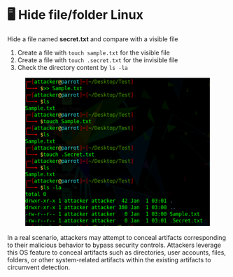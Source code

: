 # 🖥️ Hide file/folder Linux

Hide a file named **secret.txt** and compare with a visible file

1. Create a file with `touch sample.txt` for the visible file
2. Create a file with `touch .secret.txt` for the invisible file
3. Check the directory content by `ls -la`&#x20;

<figure><img src="../../.gitbook/assets/image.png" alt=""><figcaption></figcaption></figure>

In a real scenario, attackers may attempt to conceal artifacts corresponding to their malicious behavior to bypass security controls. Attackers leverage this OS feature to conceal artifacts such as directories, user accounts, files, folders, or other system-related artifacts within the existing artifacts to circumvent detection.
